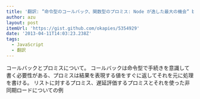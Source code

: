 ```yaml
---
title: '翻訳: ”命令型のコールバック、関数型のプロミス: Node が逸した最大の機会” by James Coglan'
author: azu
layout: post
itemUrl: 'https://gist.github.com/okapies/5354929'
date: '2013-04-11T14:03:23.238Z'
tags:
  - JavaScript
  - 翻訳
---
```

コールバックとプロミスについて。
コールバックは命令型で手続きを意識して書く必要性がある、プロミスは結果を表現する値をすぐに返してそれを元に処理を書ける。
リストに対するプロミス、遅延評価するプロミスとそれを使った非同期ロードについての例
